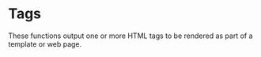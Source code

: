 # Tags
These functions output one or more HTML tags to be rendered as part of a template or web page.

